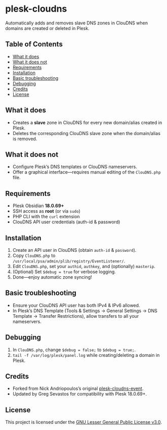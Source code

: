 # plesk-cloudns

Automatically adds and removes slave DNS zones in ClouDNS when domains are created or deleted in Plesk.

## Table of Contents
- [What it does](#what-it-does)
- [What it does not](#what-it-does-not)
- [Requirements](#requirements)
- [Installation](#installation)
- [Basic troubleshooting](#basic-troubleshooting)
- [Debugging](#debugging)
- [Credits](#credits)
- [License](#license)

## What it does
- Creates a **slave** zone in ClouDNS for every new domain/alias created in Plesk.
- Deletes the corresponding ClouDNS slave zone when the domain/alias is removed.

## What it does not
- Configure Plesk’s DNS templates or ClouDNS nameservers.
- Offer a graphical interface—requires manual editing of the `ClouDNS.php` file.

## Requirements
- Plesk Obsidian **18.0.69+**
- SSH access as **root** (or via `sudo`)
- PHP CLI with the `curl` extension
- ClouDNS API user credentials (auth-id & password)

## Installation
1. Create an API user in ClouDNS (obtain `auth-id` & `password`).  
2. Copy `ClouDNS.php` to `/usr/local/psa/admin/plib/registry/EventListener/`.  
3. Edit `ClouDNS.php`, set your `authid`, `authkey`, and (optionally) `masterip`.  
4. (Optional) Set `$debug = true` for verbose logging.  
5. Done—enjoy automatic zone syncing!

## Basic troubleshooting
- Ensure your ClouDNS API user has both IPv4 & IPv6 allowed.  
- In Plesk’s DNS Template (Tools & Settings → General Settings → DNS Template → Transfer Restrictions), allow transfers to all your nameservers.

## Debugging
1. In `ClouDNS.php`, change `$debug = false;` to `$debug = true;`.  
2. `tail -f /var/log/plesk/panel.log` while creating/deleting a domain in Plesk.  

## Credits
- Forked from Nick Andriopoulos’s original [plesk-cloudns-event](https://github.com/lambdatwelve/plesk-cloudns).  
- Updated by Greg Sevastos for compatibility with Plesk 18.0.69+.

## License
This project is licensed under the [GNU Lesser General Public License v3.0](LICENSE).
